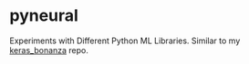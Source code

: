 # pyneural
Experiments with Different Python ML Libraries. Similar to my [keras_bonanza](https://github.com/manorajesh/keras_bonanza/) repo.
